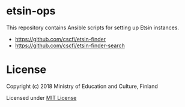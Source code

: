 # etsin-ops

This repository contains Ansible scripts for setting up Etsin instances.
- https://github.com/cscfi/etsin-finder
- https://github.com/cscfi/etsin-finder-search

# License

Copyright (c) 2018 Ministry of Education and Culture, Finland

Licensed under [MIT License](https://github.com/CSCfi/etsin-ops/blob/master/LICENSE)
